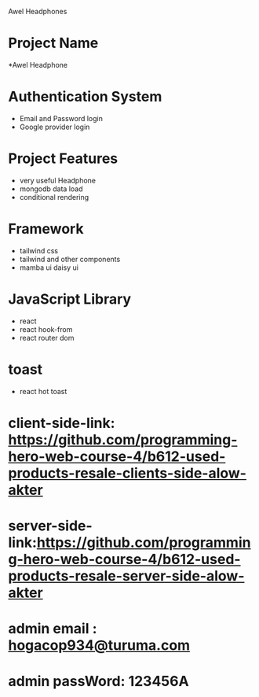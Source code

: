 Awel Headphones 

# Project Name
*Awel Headphone

# Authentication System 
* Email and Password login
* Google provider login

# Project Features
* very useful Headphone
* mongodb data load
* conditional rendering

# Framework
* tailwind css
* tailwind and other components
* mamba ui  daisy ui 

# JavaScript Library 
* react
* react hook-from
* react router dom

# toast
* react hot toast


# client-side-link: https://github.com/programming-hero-web-course-4/b612-used-products-resale-clients-side-alow-akter

# server-side-link:https://github.com/programming-hero-web-course-4/b612-used-products-resale-server-side-alow-akter

# admin email : hogacop934@turuma.com
# admin passWord: 123456A